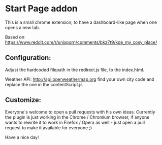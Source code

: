# Start Page addon

This is a small chrome extension, to have a dashboard-like page when one opens a new tab.

Based on: https://www.reddit.com/r/unixporn/comments/bkz7t9/kde_my_cosy_place/

## Configuration:

Adjust the hardcoded filepath in the redirect.js file, to the index.html.

Weather API: http://api.openweathermap.org find your own city code and replace the one in the contentScript.js

## Customize:

Everyone's welcome to open a pull requests with his own ideas.
Currently the plugin is just working in the Chrome / Chromium browser, if anyone wants to rewrite it to work in Firefox / Opera as well - just open a pull request to make it available for everyone ;)

Have a nice day!
